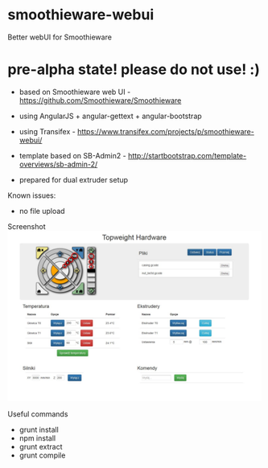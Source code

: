 smoothieware-webui
==================

Better webUI for Smoothieware

# pre-alpha state! please do not use! :)

- based on Smoothieware web UI - https://github.com/Smoothieware/Smoothieware
- using AngularJS + angular-gettext + angular-bootstrap
- using Transifex - https://www.transifex.com/projects/p/smoothieware-webui/
- template based on SB-Admin2 - http://startbootstrap.com/template-overviews/sb-admin-2/

- prepared for dual extruder setup

Known issues:

- no file upload

Screenshot
![webUI](screenshot.jpg?raw=true)

Useful commands
- grunt install
- npm install
- grunt extract
- grunt compile